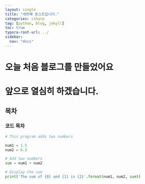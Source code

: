 ```yaml
---
layout: single
title: "세번째 포스트입니다."
categories: csharp
tag: [python, blog, jekyll]
toc: true
typora-root-url: ../
sidebar:
  nav: "docs"
---
```


# 오늘 처음 블로그를 만들었어요

# 앞으로 열심히 하겠습니다.

## 목차

### 코드 목차

```python
# This program adds two numbers

num1 = 1.5
num2 = 6.3

# Add two numbers
sum = num1 + num2

# Display the sum
print('The sum of {0} and {1} is {2}'.format(num1, num2, sum))
```
